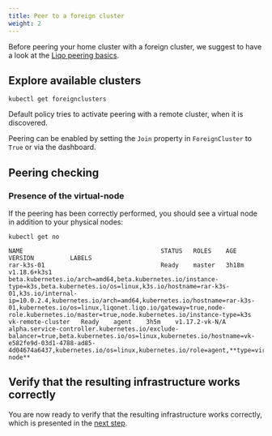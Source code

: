 ```yaml
---
title: Peer to a foreign cluster
weight: 2
---
```


Before peering your home cluster with a foreign cluster, we suggest to have a look at the [Liqo peering basics](../../liqo-brief/#peering-basics).


## Explore available clusters

```
kubectl get foreignclusters
```

Default policy tries to activate peering with a remote cluster, when it is discovered.

Peering can be enabled by setting the `Join` property in `ForeignCluster` to `True` or via the dashboard.

<!-- TODO: The above sentence looks not obvious for an occasional user. Please be more user-friendly. -->


## Peering checking

### Presence of the virtual-node

If the peering has been correctly performed, you should see a virtual node in addition to your physical nodes: 

```
kubectl get no

NAME                                      STATUS   ROLES    AGE     VERSION          LABELS
rar-k3s-01                                Ready    master   3h18m   v1.18.6+k3s1     beta.kubernetes.io/arch=amd64,beta.kubernetes.io/instance-type=k3s,beta.kubernetes.io/os=linux,k3s.io/hostname=rar-k3s-01,k3s.io/internal-ip=10.0.2.4,kubernetes.io/arch=amd64,kubernetes.io/hostname=rar-k3s-01,kubernetes.io/os=linux,liqonet.liqo.io/gateway=true,node-role.kubernetes.io/master=true,node.kubernetes.io/instance-type=k3s
vk-remote-cluster   Ready    agent    3h5m    v1.17.2-vk-N/A   alpha.service-controller.kubernetes.io/exclude-balancer=true,beta.kubernetes.io/os=linux,kubernetes.io/hostname=vk-e582fe9d-03d1-4788-ad85-4d04674a6437,kubernetes.io/os=linux,kubernetes.io/role=agent,**type=virtual-node**
```

## Verify that the resulting infrastructure works correctly

You are now ready to verify that the resulting infrastructure works correctly, which is presented in the [next step](../test).

